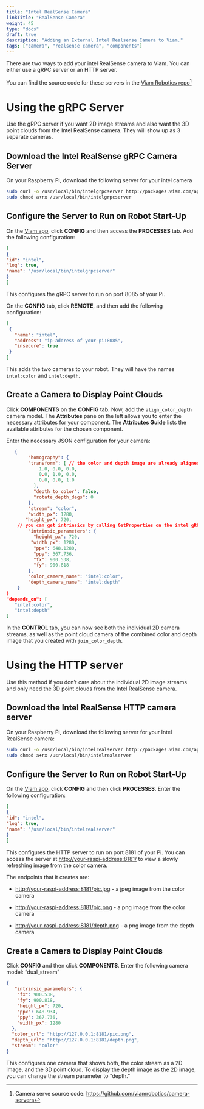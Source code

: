 ```yaml
---
title: "Intel RealSense Camera"
linkTitle: "RealSense Camera"
weight: 45
type: "docs"
draft: true
description: "Adding an External Intel Realsense Camera to Viam."
tags: ["camera", "realsense camera", "components"]
---
```

There are two ways to add your intel RealSense camera to Viam. You can either use a gRPC server or an HTTP server. 

You can find the source code for these servers in the <a href="https://github.com/viamrobotics/camera-servers" target="_blank">Viam Robotics repo</a>[^camserve]

[^camserve]:Camera serve source code:  <a href="https://github.com/viamrobotics/camera-servers" target="_blank">ht<span></span>tps://github.com/viamrobotics/camera-servers</a>

# Using the gRPC Server

Use the gRPC server if you want 2D image streams and also want the 3D point clouds from the Intel RealSense camera. They will show up as 3 separate cameras.

## Download the Intel RealSense gRPC Camera Server

On your Raspberry Pi, download the following server for your intel camera

``` bash
sudo curl -o /usr/local/bin/intelgrpcserver http://packages.viam.com/apps/camera-servers/intelrealgrpcserver-latest-aarch64.AppImage 
sudo chmod a+rx /usr/local/bin/intelgrpcserver
```

## Configure the Server to Run on Robot Start-Up

On the [Viam app](https://app.viam.com), click **CONFIG** and then access the **PROCESSES** tab. Add the following configuration:

``` json
[ 
{ 
"id": "intel", 
"log": true, 
"name": "/usr/local/bin/intelgrpcserver" 
} 
]
```

This configures the gRPC server to run on port 8085 of your Pi.

On the **CONFIG** tab, click **REMOTE**, and then add the following configuration:


``` json
[
 {
   "name": "intel",
   "address": "ip-address-of-your-pi:8085",
   "insecure": true
 }
]
```

This adds the two cameras to your robot. They will have the names `intel:color` and `intel:depth`.

## Create a Camera to Display Point Clouds

Click **COMPONENTS** on the **CONFIG** tab. Now, add the `align_color_depth` camera model.
The **Attributes** pane on the left allows you to enter the necessary attributes for your component.
The **Attributes Guide** lists the available attributes for the chosen component.

Enter the necessary JSON configuration for your camera:

``` json
   {
    	"homography": {
      	"transform": [ // the color and depth image are already aligned
            1.0, 0.0, 0.0,
            0.0, 1.0, 0.0,
            0.0, 0.0, 1.0
      	  ],
      	  "depth_to_color": false,
      	  "rotate_depth_degs": 0
    	},
    	"stream": "color",
    	"width_px": 1280,
       "height_px": 720,
	// you can get intrinsics by calling GetProperties on the intel gRPC camera server, too
    	"intrinsic_parameters": { 
      	  "height_px": 720,
         "width_px": 1280,
      	  "ppx": 648.1280,
      	  "ppy": 367.736,
      	  "fx": 900.538,
      	  "fy": 900.818
    	},
    	"color_camera_name": "intel:color",
    	"depth_camera_name": "intel:depth"
  	}
}
"depends_on": [
   "intel:color",
   "intel:depth"
]
```

In the **CONTROL** tab, you can now see both the individual 2D camera streams, as well as the point cloud camera of the combined color and depth image that you created with `join_color_depth`.

# Using the HTTP server

Use this method if you don’t care about the individual 2D image streams and only need the 3D point clouds from the Intel RealSense camera.

## Download the Intel RealSense HTTP camera server

On your Raspberry Pi, download the following server for your Intel RealSense camera:

``` bash
sudo curl -o /usr/local/bin/intelrealserver http://packages.viam.com/apps/camera-servers/intelrealserver-latest-aarch64.AppImage 
sudo chmod a+rx /usr/local/bin/intelrealserver
```

## Configure the Server to Run on Robot Start-Up

On the [Viam app](https://app.viam.com), click **CONFIG** and then click **PROCESSES**.
Enter the following configuration:

``` json
[ 
{ 
"id": "intel", 
"log": true, 
"name": "/usr/local/bin/intelrealserver" 
} 
]
```

This configures the HTTP server to run on port 8181 of your Pi. You can access the server at [http://your-raspi-address:8181/](http://your-raspi-address:8181/) to view a slowly refreshing image from the color camera.

The endpoints that it creates are:

* [http://your-raspi-address:8181/pic.jpg](http://your-raspi-address:8181/pic.jpg) - a jpeg image from the color camera

* [http://your-raspi-address:8181/pic.png](http://your-raspi-address:8181/pic.png) - a png image from the color camera

* [http://your-raspi-address:8181/depth.png](http://your-raspi-address:8181/depth.png) - a png image from the depth camera

## Create a Camera to Display Point Clouds

Click **CONFIG** and then click **COMPONENTS**.
Enter the following camera model:  “dual_stream”

``` json
{  
   "intrinsic_parameters": {
    "fx": 900.538,
    "fy": 900.818,
    "height_px": 720,
    "ppx": 648.934,
    "ppy": 367.736,
    "width_px": 1280
  },
  "color_url": "http://127.0.0.1:8181/pic.png",
  "depth_url": "http://127.0.0.1:8181/depth.png",
  "stream": "color"
}
```

This configures one camera that shows both, the color stream as a 2D image, and the 3D point cloud.
To display the depth image as the 2D image, you can change the stream parameter to “depth.”
